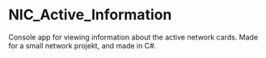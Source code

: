 # NIC_Active_Information
Console app for viewing information about the active network cards.
Made for a small network projekt, and made in C#.
